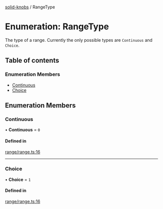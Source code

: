 [solid-knobs](../README.md) / RangeType

# Enumeration: RangeType

The type of a range.
Currently the only possible types are `Continuous` and `Choice`.

## Table of contents

### Enumeration Members

- [Continuous](RangeType.md#continuous)
- [Choice](RangeType.md#choice)

## Enumeration Members

### Continuous

• **Continuous** = ``0``

#### Defined in

[range/range.ts:16](https://github.com/tahti-studio/solid-parameter-controls/blob/26827f6/src/range/range.ts#L16)

___

### Choice

• **Choice** = ``1``

#### Defined in

[range/range.ts:16](https://github.com/tahti-studio/solid-parameter-controls/blob/26827f6/src/range/range.ts#L16)
